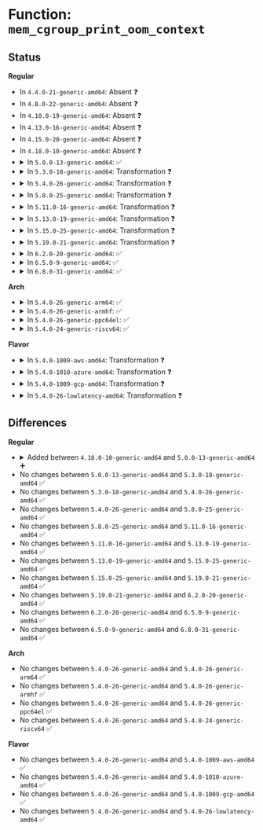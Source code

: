 # Function: <code>mem_cgroup_print_oom_context</code>

## Status
<b>Regular</b>
<ul>
<li>
In <code>4.4.0-21-generic-amd64</code>: Absent ❓
</li>
<li>
In <code>4.8.0-22-generic-amd64</code>: Absent ❓
</li>
<li>
In <code>4.10.0-19-generic-amd64</code>: Absent ❓
</li>
<li>
In <code>4.13.0-16-generic-amd64</code>: Absent ❓
</li>
<li>
In <code>4.15.0-20-generic-amd64</code>: Absent ❓
</li>
<li>
In <code>4.18.0-10-generic-amd64</code>: Absent ❓
</li>
<li>
<details>
<summary>In <code>5.0.0-13-generic-amd64</code>: ✅</summary>

```c
void mem_cgroup_print_oom_context(struct mem_cgroup * memcg, struct task_struct * p)
```

```json
{
  "name": "mem_cgroup_print_oom_context",
  "collision_type": "Unique Global",
  "inline_type": "No",
  "funcs": [
    {
      "addr": 18446744071581580397,
      "name": "mem_cgroup_print_oom_context",
      "external": true,
      "loc": "mm/memcontrol.c:1304",
      "file": "mm/memcontrol.c",
      "inline": "seen, unknown",
      "caller_inline": [],
      "caller_func": [
        "mm/oom_kill.c:dump_header"
      ]
    }
  ],
  "symbols": [
    {
      "addr": 18446744071581580397,
      "name": "mem_cgroup_print_oom_context",
      "section": ".text",
      "bind": "STB_GLOBAL",
      "size": 113
    }
  ]
}
```
</details>
</li>
<li>
<details>
<summary>In <code>5.3.0-18-generic-amd64</code>: Transformation ❓</summary>

```c
void mem_cgroup_print_oom_context(struct mem_cgroup * memcg, struct task_struct * p)
```

```json
{
  "name": "mem_cgroup_print_oom_context",
  "collision_type": "Unique Global",
  "inline_type": "No",
  "funcs": [
    {
      "addr": 0,
      "name": "mem_cgroup_print_oom_context",
      "external": true,
      "loc": "mm/memcontrol.c:1501",
      "file": "mm/memcontrol.c",
      "inline": "seen, unknown",
      "caller_inline": [],
      "caller_func": [
        "mm/oom_kill.c:dump_header"
      ]
    }
  ],
  "symbols": [
    {
      "addr": 18446744071581691497,
      "name": "mem_cgroup_print_oom_context.cold",
      "section": ".text",
      "bind": "STB_LOCAL",
      "size": 115
    },
    {
      "addr": 18446744071581682768,
      "name": "mem_cgroup_print_oom_context",
      "section": ".text",
      "bind": "STB_GLOBAL",
      "size": 28
    }
  ]
}
```
</details>
</li>
<li>
<details>
<summary>In <code>5.4.0-26-generic-amd64</code>: Transformation ❓</summary>

```c
void mem_cgroup_print_oom_context(struct mem_cgroup * memcg, struct task_struct * p)
```

```json
{
  "name": "mem_cgroup_print_oom_context",
  "collision_type": "Unique Global",
  "inline_type": "No",
  "funcs": [
    {
      "addr": 0,
      "name": "mem_cgroup_print_oom_context",
      "external": true,
      "loc": "mm/memcontrol.c:1512",
      "file": "mm/memcontrol.c",
      "inline": "seen, unknown",
      "caller_inline": [],
      "caller_func": [
        "mm/oom_kill.c:dump_header"
      ]
    }
  ],
  "symbols": [
    {
      "addr": 18446744071581764926,
      "name": "mem_cgroup_print_oom_context.cold",
      "section": ".text",
      "bind": "STB_LOCAL",
      "size": 115
    },
    {
      "addr": 18446744071581755168,
      "name": "mem_cgroup_print_oom_context",
      "section": ".text",
      "bind": "STB_GLOBAL",
      "size": 28
    }
  ]
}
```
</details>
</li>
<li>
<details>
<summary>In <code>5.8.0-25-generic-amd64</code>: Transformation ❓</summary>

```c
void mem_cgroup_print_oom_context(struct mem_cgroup * memcg, struct task_struct * p)
```

```json
{
  "name": "mem_cgroup_print_oom_context",
  "collision_type": "Unique Global",
  "inline_type": "No",
  "funcs": [
    {
      "addr": 0,
      "name": "mem_cgroup_print_oom_context",
      "external": true,
      "loc": "mm/memcontrol.c:1477",
      "file": "mm/memcontrol.c",
      "inline": "seen, unknown",
      "caller_inline": [],
      "caller_func": [
        "mm/oom_kill.c:dump_header"
      ]
    }
  ],
  "symbols": [
    {
      "addr": 18446744071581983637,
      "name": "mem_cgroup_print_oom_context.cold",
      "section": ".text",
      "bind": "STB_LOCAL",
      "size": 117
    },
    {
      "addr": 18446744071581974928,
      "name": "mem_cgroup_print_oom_context",
      "section": ".text",
      "bind": "STB_GLOBAL",
      "size": 28
    }
  ]
}
```
</details>
</li>
<li>
<details>
<summary>In <code>5.11.0-16-generic-amd64</code>: Transformation ❓</summary>

```c
void mem_cgroup_print_oom_context(struct mem_cgroup * memcg, struct task_struct * p)
```

```json
{
  "name": "mem_cgroup_print_oom_context",
  "collision_type": "Unique Global",
  "inline_type": "No",
  "funcs": [
    {
      "addr": 0,
      "name": "mem_cgroup_print_oom_context",
      "external": true,
      "loc": "mm/memcontrol.c:1658",
      "file": "mm/memcontrol.c",
      "inline": "seen, unknown",
      "caller_inline": [],
      "caller_func": [
        "mm/oom_kill.c:dump_header"
      ]
    }
  ],
  "symbols": [
    {
      "addr": 18446744071591336913,
      "name": "mem_cgroup_print_oom_context.cold",
      "section": ".text",
      "bind": "STB_LOCAL",
      "size": 122
    },
    {
      "addr": 18446744071582024528,
      "name": "mem_cgroup_print_oom_context",
      "section": ".text",
      "bind": "STB_GLOBAL",
      "size": 28
    }
  ]
}
```
</details>
</li>
<li>
<details>
<summary>In <code>5.13.0-19-generic-amd64</code>: Transformation ❓</summary>

```c
void mem_cgroup_print_oom_context(struct mem_cgroup * memcg, struct task_struct * p)
```

```json
{
  "name": "mem_cgroup_print_oom_context",
  "collision_type": "Unique Global",
  "inline_type": "No",
  "funcs": [
    {
      "addr": 0,
      "name": "mem_cgroup_print_oom_context",
      "external": true,
      "loc": "mm/memcontrol.c:1481",
      "file": "mm/memcontrol.c",
      "inline": "seen, unknown",
      "caller_inline": [],
      "caller_func": [
        "mm/oom_kill.c:dump_header"
      ]
    }
  ],
  "symbols": [
    {
      "addr": 18446744071591279598,
      "name": "mem_cgroup_print_oom_context.cold",
      "section": ".text",
      "bind": "STB_LOCAL",
      "size": 122
    },
    {
      "addr": 18446744071582051040,
      "name": "mem_cgroup_print_oom_context",
      "section": ".text",
      "bind": "STB_GLOBAL",
      "size": 28
    }
  ]
}
```
</details>
</li>
<li>
<details>
<summary>In <code>5.15.0-25-generic-amd64</code>: Transformation ❓</summary>

```c
void mem_cgroup_print_oom_context(struct mem_cgroup * memcg, struct task_struct * p)
```

```json
{
  "name": "mem_cgroup_print_oom_context",
  "collision_type": "Unique Global",
  "inline_type": "No",
  "funcs": [
    {
      "addr": 0,
      "name": "mem_cgroup_print_oom_context",
      "external": true,
      "loc": "mm/memcontrol.c:1533",
      "file": "mm/memcontrol.c",
      "inline": "seen, unknown",
      "caller_inline": [],
      "caller_func": [
        "mm/oom_kill.c:dump_header"
      ]
    }
  ],
  "symbols": [
    {
      "addr": 18446744071592225078,
      "name": "mem_cgroup_print_oom_context.cold",
      "section": ".text",
      "bind": "STB_LOCAL",
      "size": 122
    },
    {
      "addr": 18446744071582357856,
      "name": "mem_cgroup_print_oom_context",
      "section": ".text",
      "bind": "STB_GLOBAL",
      "size": 28
    }
  ]
}
```
</details>
</li>
<li>
<details>
<summary>In <code>5.19.0-21-generic-amd64</code>: Transformation ❓</summary>

```c
void mem_cgroup_print_oom_context(struct mem_cgroup * memcg, struct task_struct * p)
```

```json
{
  "name": "mem_cgroup_print_oom_context",
  "collision_type": "Unique Global",
  "inline_type": "No",
  "funcs": [
    {
      "addr": 0,
      "name": "mem_cgroup_print_oom_context",
      "external": true,
      "loc": "mm/memcontrol.c:1550",
      "file": "mm/memcontrol.c",
      "inline": "seen, unknown",
      "caller_inline": [],
      "caller_func": [
        "mm/oom_kill.c:dump_header"
      ]
    }
  ],
  "symbols": [
    {
      "addr": 18446744071594004154,
      "name": "mem_cgroup_print_oom_context.cold",
      "section": ".text",
      "bind": "STB_LOCAL",
      "size": 105
    },
    {
      "addr": 18446744071582849424,
      "name": "mem_cgroup_print_oom_context",
      "section": ".text",
      "bind": "STB_GLOBAL",
      "size": 37
    }
  ]
}
```
</details>
</li>
<li>
<details>
<summary>In <code>6.2.0-20-generic-amd64</code>: ✅</summary>

```c
void mem_cgroup_print_oom_context(struct mem_cgroup * memcg, struct task_struct * p)
```

```json
{
  "name": "mem_cgroup_print_oom_context",
  "collision_type": "Unique Global",
  "inline_type": "No",
  "funcs": [
    {
      "addr": 18446744071583395408,
      "name": "mem_cgroup_print_oom_context",
      "external": true,
      "loc": "mm/memcontrol.c:1610",
      "file": "mm/memcontrol.c",
      "inline": "seen, unknown",
      "caller_inline": [],
      "caller_func": [
        "mm/oom_kill.c:dump_header"
      ]
    }
  ],
  "symbols": [
    {
      "addr": 18446744071583395408,
      "name": "mem_cgroup_print_oom_context",
      "section": ".text",
      "bind": "STB_GLOBAL",
      "size": 133
    }
  ]
}
```
</details>
</li>
<li>
<details>
<summary>In <code>6.5.0-9-generic-amd64</code>: ✅</summary>

```c
void mem_cgroup_print_oom_context(struct mem_cgroup * memcg, struct task_struct * p)
```

```json
{
  "name": "mem_cgroup_print_oom_context",
  "collision_type": "Unique Global",
  "inline_type": "No",
  "funcs": [
    {
      "addr": 18446744071583614640,
      "name": "mem_cgroup_print_oom_context",
      "external": true,
      "loc": "mm/memcontrol.c:1642",
      "file": "mm/memcontrol.c",
      "inline": "seen, unknown",
      "caller_inline": [],
      "caller_func": [
        "mm/oom_kill.c:dump_header"
      ]
    }
  ],
  "symbols": [
    {
      "addr": 18446744071583614640,
      "name": "mem_cgroup_print_oom_context",
      "section": ".text",
      "bind": "STB_GLOBAL",
      "size": 133
    }
  ]
}
```
</details>
</li>
<li>
<details>
<summary>In <code>6.8.0-31-generic-amd64</code>: ✅</summary>

```c
void mem_cgroup_print_oom_context(struct mem_cgroup * memcg, struct task_struct * p)
```

```json
{
  "name": "mem_cgroup_print_oom_context",
  "collision_type": "Unique Global",
  "inline_type": "No",
  "funcs": [
    {
      "addr": 18446744071583809536,
      "name": "mem_cgroup_print_oom_context",
      "external": true,
      "loc": "mm/memcontrol.c:1714",
      "file": "mm/memcontrol.c",
      "inline": "seen, unknown",
      "caller_inline": [],
      "caller_func": [
        "mm/oom_kill.c:oom_kill_process"
      ]
    }
  ],
  "symbols": [
    {
      "addr": 18446744071583809536,
      "name": "mem_cgroup_print_oom_context",
      "section": ".text",
      "bind": "STB_GLOBAL",
      "size": 133
    }
  ]
}
```
</details>
</li>
</ul>
<b>Arch</b>
<ul>
<li>
<details>
<summary>In <code>5.4.0-26-generic-arm64</code>: ✅</summary>

```c
void mem_cgroup_print_oom_context(struct mem_cgroup * memcg, struct task_struct * p)
```

```json
{
  "name": "mem_cgroup_print_oom_context",
  "collision_type": "Unique Global",
  "inline_type": "No",
  "funcs": [
    {
      "addr": 18446603336493208784,
      "name": "mem_cgroup_print_oom_context",
      "external": true,
      "loc": "mm/memcontrol.c:1512",
      "file": "mm/memcontrol.c",
      "inline": "seen, unknown",
      "caller_inline": [],
      "caller_func": [
        "mm/oom_kill.c:dump_header"
      ]
    }
  ],
  "symbols": [
    {
      "addr": 18446603336493208784,
      "name": "mem_cgroup_print_oom_context",
      "section": ".text",
      "bind": "STB_GLOBAL",
      "size": 124
    }
  ]
}
```
</details>
</li>
<li>
<details>
<summary>In <code>5.4.0-26-generic-armhf</code>: ✅</summary>

```c
void mem_cgroup_print_oom_context(struct mem_cgroup * memcg, struct task_struct * p)
```

```json
{
  "name": "mem_cgroup_print_oom_context",
  "collision_type": "Unique Global",
  "inline_type": "No",
  "funcs": [
    {
      "addr": 3226839460,
      "name": "mem_cgroup_print_oom_context",
      "external": true,
      "loc": "mm/memcontrol.c:1512",
      "file": "mm/memcontrol.c",
      "inline": "seen, unknown",
      "caller_inline": [],
      "caller_func": [
        "mm/oom_kill.c:dump_header"
      ]
    }
  ],
  "symbols": [
    {
      "addr": 3226839460,
      "name": "mem_cgroup_print_oom_context",
      "section": ".text",
      "bind": "STB_GLOBAL",
      "size": 144
    }
  ]
}
```
</details>
</li>
<li>
<details>
<summary>In <code>5.4.0-26-generic-ppc64el</code>: ✅</summary>

```c
void mem_cgroup_print_oom_context(struct mem_cgroup * memcg, struct task_struct * p)
```

```json
{
  "name": "mem_cgroup_print_oom_context",
  "collision_type": "Unique Global",
  "inline_type": "No",
  "funcs": [
    {
      "addr": 13835058055286717312,
      "name": "mem_cgroup_print_oom_context",
      "external": true,
      "loc": "mm/memcontrol.c:1512",
      "file": "mm/memcontrol.c",
      "inline": "seen, unknown",
      "caller_inline": [],
      "caller_func": [
        "mm/oom_kill.c:dump_header"
      ]
    }
  ],
  "symbols": [
    {
      "addr": 13835058055286717312,
      "name": "mem_cgroup_print_oom_context",
      "section": ".text",
      "bind": "STB_GLOBAL",
      "size": 188
    }
  ]
}
```
</details>
</li>
<li>
<details>
<summary>In <code>5.4.0-24-generic-riscv64</code>: ✅</summary>

```c
void mem_cgroup_print_oom_context(struct mem_cgroup * memcg, struct task_struct * p)
```

```json
{
  "name": "mem_cgroup_print_oom_context",
  "collision_type": "Unique Global",
  "inline_type": "No",
  "funcs": [
    {
      "addr": 18446743936272986000,
      "name": "mem_cgroup_print_oom_context",
      "external": true,
      "loc": "mm/memcontrol.c:1512",
      "file": "mm/memcontrol.c",
      "inline": "seen, unknown",
      "caller_inline": [],
      "caller_func": [
        "mm/oom_kill.c:dump_header"
      ]
    }
  ],
  "symbols": [
    {
      "addr": 18446743936272986000,
      "name": "mem_cgroup_print_oom_context",
      "section": ".text",
      "bind": "STB_GLOBAL",
      "size": 136
    }
  ]
}
```
</details>
</li>
</ul>
<b>Flavor</b>
<ul>
<li>
<details>
<summary>In <code>5.4.0-1009-aws-amd64</code>: Transformation ❓</summary>

```c
void mem_cgroup_print_oom_context(struct mem_cgroup * memcg, struct task_struct * p)
```

```json
{
  "name": "mem_cgroup_print_oom_context",
  "collision_type": "Unique Global",
  "inline_type": "No",
  "funcs": [
    {
      "addr": 0,
      "name": "mem_cgroup_print_oom_context",
      "external": true,
      "loc": "mm/memcontrol.c:1512",
      "file": "mm/memcontrol.c",
      "inline": "seen, unknown",
      "caller_inline": [],
      "caller_func": [
        "mm/oom_kill.c:dump_header"
      ]
    }
  ],
  "symbols": [
    {
      "addr": 18446744071581733662,
      "name": "mem_cgroup_print_oom_context.cold",
      "section": ".text",
      "bind": "STB_LOCAL",
      "size": 115
    },
    {
      "addr": 18446744071581723904,
      "name": "mem_cgroup_print_oom_context",
      "section": ".text",
      "bind": "STB_GLOBAL",
      "size": 28
    }
  ]
}
```
</details>
</li>
<li>
<details>
<summary>In <code>5.4.0-1010-azure-amd64</code>: Transformation ❓</summary>

```c
void mem_cgroup_print_oom_context(struct mem_cgroup * memcg, struct task_struct * p)
```

```json
{
  "name": "mem_cgroup_print_oom_context",
  "collision_type": "Unique Global",
  "inline_type": "No",
  "funcs": [
    {
      "addr": 0,
      "name": "mem_cgroup_print_oom_context",
      "external": true,
      "loc": "mm/memcontrol.c:1512",
      "file": "mm/memcontrol.c",
      "inline": "seen, unknown",
      "caller_inline": [],
      "caller_func": [
        "mm/oom_kill.c:dump_header"
      ]
    }
  ],
  "symbols": [
    {
      "addr": 18446744071581672302,
      "name": "mem_cgroup_print_oom_context.cold",
      "section": ".text",
      "bind": "STB_LOCAL",
      "size": 115
    },
    {
      "addr": 18446744071581662704,
      "name": "mem_cgroup_print_oom_context",
      "section": ".text",
      "bind": "STB_GLOBAL",
      "size": 28
    }
  ]
}
```
</details>
</li>
<li>
<details>
<summary>In <code>5.4.0-1009-gcp-amd64</code>: Transformation ❓</summary>

```c
void mem_cgroup_print_oom_context(struct mem_cgroup * memcg, struct task_struct * p)
```

```json
{
  "name": "mem_cgroup_print_oom_context",
  "collision_type": "Unique Global",
  "inline_type": "No",
  "funcs": [
    {
      "addr": 0,
      "name": "mem_cgroup_print_oom_context",
      "external": true,
      "loc": "mm/memcontrol.c:1512",
      "file": "mm/memcontrol.c",
      "inline": "seen, unknown",
      "caller_inline": [],
      "caller_func": [
        "mm/oom_kill.c:dump_header"
      ]
    }
  ],
  "symbols": [
    {
      "addr": 18446744071581724974,
      "name": "mem_cgroup_print_oom_context.cold",
      "section": ".text",
      "bind": "STB_LOCAL",
      "size": 115
    },
    {
      "addr": 18446744071581715216,
      "name": "mem_cgroup_print_oom_context",
      "section": ".text",
      "bind": "STB_GLOBAL",
      "size": 28
    }
  ]
}
```
</details>
</li>
<li>
<details>
<summary>In <code>5.4.0-26-lowlatency-amd64</code>: Transformation ❓</summary>

```c
void mem_cgroup_print_oom_context(struct mem_cgroup * memcg, struct task_struct * p)
```

```json
{
  "name": "mem_cgroup_print_oom_context",
  "collision_type": "Unique Global",
  "inline_type": "No",
  "funcs": [
    {
      "addr": 0,
      "name": "mem_cgroup_print_oom_context",
      "external": true,
      "loc": "mm/memcontrol.c:1512",
      "file": "mm/memcontrol.c",
      "inline": "seen, unknown",
      "caller_inline": [],
      "caller_func": [
        "mm/oom_kill.c:dump_header"
      ]
    }
  ],
  "symbols": [
    {
      "addr": 18446744071581793182,
      "name": "mem_cgroup_print_oom_context.cold",
      "section": ".text",
      "bind": "STB_LOCAL",
      "size": 95
    },
    {
      "addr": 18446744071581782768,
      "name": "mem_cgroup_print_oom_context",
      "section": ".text",
      "bind": "STB_GLOBAL",
      "size": 37
    }
  ]
}
```
</details>
</li>
</ul>

## Differences
<b>Regular</b>
<ul>
<li>
<details>
<summary>Added between <code>4.18.0-10-generic-amd64</code> and <code>5.0.0-13-generic-amd64</code> ➕</summary>

```c
void mem_cgroup_print_oom_context(struct mem_cgroup * memcg, struct task_struct * p)
```
</details>
</li>
<li>
No changes between <code>5.0.0-13-generic-amd64</code> and <code>5.3.0-18-generic-amd64</code> ✅
</li>
<li>
No changes between <code>5.3.0-18-generic-amd64</code> and <code>5.4.0-26-generic-amd64</code> ✅
</li>
<li>
No changes between <code>5.4.0-26-generic-amd64</code> and <code>5.8.0-25-generic-amd64</code> ✅
</li>
<li>
No changes between <code>5.8.0-25-generic-amd64</code> and <code>5.11.0-16-generic-amd64</code> ✅
</li>
<li>
No changes between <code>5.11.0-16-generic-amd64</code> and <code>5.13.0-19-generic-amd64</code> ✅
</li>
<li>
No changes between <code>5.13.0-19-generic-amd64</code> and <code>5.15.0-25-generic-amd64</code> ✅
</li>
<li>
No changes between <code>5.15.0-25-generic-amd64</code> and <code>5.19.0-21-generic-amd64</code> ✅
</li>
<li>
No changes between <code>5.19.0-21-generic-amd64</code> and <code>6.2.0-20-generic-amd64</code> ✅
</li>
<li>
No changes between <code>6.2.0-20-generic-amd64</code> and <code>6.5.0-9-generic-amd64</code> ✅
</li>
<li>
No changes between <code>6.5.0-9-generic-amd64</code> and <code>6.8.0-31-generic-amd64</code> ✅
</li>
</ul>
<b>Arch</b>
<ul>
<li>
No changes between <code>5.4.0-26-generic-amd64</code> and <code>5.4.0-26-generic-arm64</code> ✅
</li>
<li>
No changes between <code>5.4.0-26-generic-amd64</code> and <code>5.4.0-26-generic-armhf</code> ✅
</li>
<li>
No changes between <code>5.4.0-26-generic-amd64</code> and <code>5.4.0-26-generic-ppc64el</code> ✅
</li>
<li>
No changes between <code>5.4.0-26-generic-amd64</code> and <code>5.4.0-24-generic-riscv64</code> ✅
</li>
</ul>
<b>Flavor</b>
<ul>
<li>
No changes between <code>5.4.0-26-generic-amd64</code> and <code>5.4.0-1009-aws-amd64</code> ✅
</li>
<li>
No changes between <code>5.4.0-26-generic-amd64</code> and <code>5.4.0-1010-azure-amd64</code> ✅
</li>
<li>
No changes between <code>5.4.0-26-generic-amd64</code> and <code>5.4.0-1009-gcp-amd64</code> ✅
</li>
<li>
No changes between <code>5.4.0-26-generic-amd64</code> and <code>5.4.0-26-lowlatency-amd64</code> ✅
</li>
</ul>
